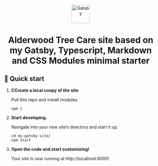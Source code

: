<p align="center">
  <a href="https://www.gatsbyjs.com/?utm_source=starter&utm_medium=readme&utm_campaign=minimal-starter">
    <img alt="Gatsby" src="https://www.alderwoodtreecare.com/wp-content/uploads/2014/07/logoSITE.png" width="60" />
  </a>
</p>
<h1 align="center">
  Alderwood Tree Care site based on my Gatsby, Typescript, Markdown and CSS Modules minimal starter
</h1>

## 🚀 Quick start

1.  **CCreate a local coopy of the site**

    Pull this repo and install modules

    ```shell
    npm i
    ```

2.  **Start developing.**

    Navigate into your new site’s directory and start it up.

    ```shell
    cd my-gatsby-site/
    npm start
    ```

3.  **Open the code and start customizing!**

    Your site is now running at http://localhost:8000!



